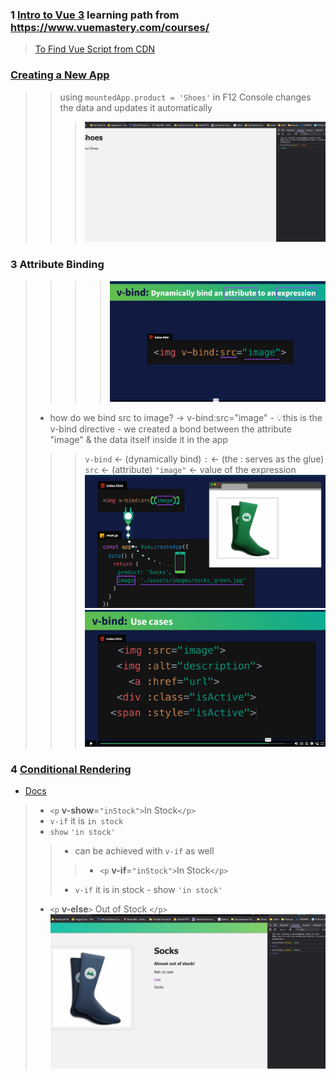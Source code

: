 ### 1 [Intro to Vue 3](https://www.vuemastery.com/courses/intro-to-vue-3/) learning path from https://www.vuemastery.com/courses/
> [To Find Vue Script from CDN](https://vuejs.org/guide/quick-start.html#using-vue-from-cdn)
### [Creating a New App](https://www.vuemastery.com/courses/intro-to-vue-3/creating-the-vue-app-vue3)
>> using `mountedApp.product = 'Shoes'`  in F12 Console changes the data and updates it automatically
>>>![devtools test1](assets/images/update-devtools.png)
### 3 Attribute Binding
>>>> ![vbind](assets/images/vbind.png)
>- how do we bind src to image? -> v-bind:src="image" - 💡this is the v-bind directive - we created a bond between the attribute "image" & the data itself inside it in the app 
>>> `v-bind` <-  (dynamically bind)  `:` <- (the : serves as the glue) `src` <- (attribute) `"image"` <- value of the expression 
>> ![bind to image data](assets/images/binds-image-to-imagedata.png)
> ![use cases](assets/images/vbind-usecases.png)
### 4 [Conditional Rendering](https://www.vuemastery.com/courses/intro-to-vue-3/conditional-rendering-vue3) 
- [Docs](https://vuejs.org/guide/essentials/conditional.html)
>- `<p` **v-show**=`"inStock">`In Stock`</p>` 
>- `v-if` it is `in stock` 
>- `show` `'in stock'`
>>- can be achieved with `v-if` as well
>>>-  `<p` **v-if**=`"inStock">`In Stock`</p>` 
>>- `v-if` it is in stock - show `'in stock'`
>- `<p` **v-else**`>` Out of Stock `</p>`
> ![devtools testing](assets/images/devtools-real-time-render.png)